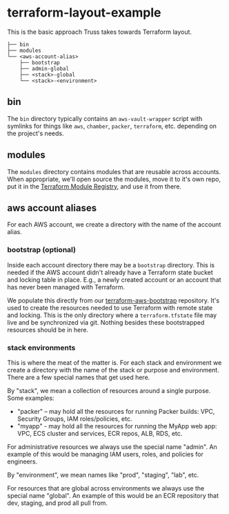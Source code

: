 # terraform-layout-example

This is the basic approach Truss takes towards Terraform layout.

```
├── bin
├── modules
└── <aws-account-alias>
    ├── bootstrap
    ├── admin-global
    ├── <stack>-global
    └── <stack>-<environment>
```

## bin

The `bin` directory typically contains an `aws-vault-wrapper` script with symlinks for things like `aws`, `chamber`, `packer`, `terraform`, etc. depending on the project's needs.

## modules

The `modules` directory contains modules that are reusable across accounts. When appropriate, we'll open source the modules, move it to it's own repo, put it in the [Terraform Module Registry](http://registry.terraform.io/), and use it from there.

## aws account aliases

For each AWS account, we create a directory with the name of the account alias.

### bootstrap (optional)

Inside each account directory there may be a `bootstrap` directory. This is needed if the AWS account didn't already have a Terraform state bucket and locking table in place. E.g., a newly created account or an account that has never been managed with Terraform.

We populate this directly from our [terraform-aws-bootstrap](https://github.com/trussworks/terraform-aws-bootstrap) repository. It's used to create the resources needed to use Terraform with remote state and locking. This is the only directory where a `terraform.tfstate` file may live and be synchronized via git. Nothing besides these bootstrapped resources should be in here.

### stack environments

This is where the meat of the matter is. For each stack and environment we create a directory with the name of the stack or purpose and environment. There are a few special names that get used here.

By "stack", we mean a collection of resources around a single purpose. Some examples:

*  "packer" – may hold all the resources for running Packer builds: VPC, Security Groups, IAM roles/policies, etc.
*  "myapp" - may hold all the resources for running the MyApp web app: VPC, ECS cluster and services, ECR repos, ALB, RDS, etc.

For administrative resources we always use the special name "admin". An example of this would be managing IAM users, roles, and policies for engineers.

By "environment", we mean names like "prod", "staging", "lab", etc.

For resources that are global across environments we always use the special name "global". An example of this would be an ECR repository that dev, staging, and prod all pull from.
